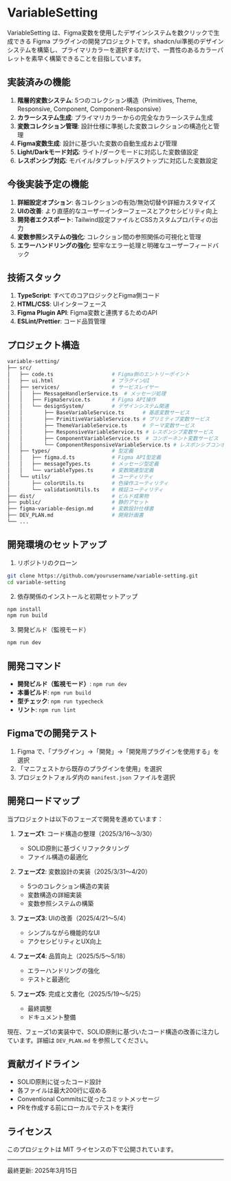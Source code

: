 # VariableSetting

VariableSetting は、Figma変数を使用したデザインシステムを数クリックで生成できる Figma プラグインの開発プロジェクトです。shadcn/ui準拠のデザインシステムを構築し、プライマリカラーを選択するだけで、一貫性のあるカラーパレットを素早く構築できることを目指しています。

## 実装済みの機能

1. **階層的変数システム**: 5つのコレクション構造（Primitives, Theme, Responsive, Component, Component-Responsive）
2. **カラーシステム生成**: プライマリカラーからの完全なカラーシステム生成
3. **変数コレクション管理**: 設計仕様に準拠した変数コレクションの構造化と管理
4. **Figma変数生成**: 設計に基づいた変数の自動生成および管理
5. **Light/Darkモード対応**: ライト/ダークモードに対応した変数値設定
6. **レスポンシブ対応**: モバイル/タブレット/デスクトップに対応した変数設定

## 今後実装予定の機能

1. **詳細設定オプション**: 各コレクションの有効/無効切替や詳細カスタマイズ
2. **UIの改善**: より直感的なユーザーインターフェースとアクセシビリティ向上
3. **開発者エクスポート**: Tailwind設定ファイルとCSSカスタムプロパティの出力
4. **変数参照システムの強化**: コレクション間の参照関係の可視化と管理
5. **エラーハンドリングの強化**: 堅牢なエラー処理と明確なユーザーフィードバック

## 技術スタック

1. **TypeScript**: すべてのコアロジックとFigma側コード
2. **HTML/CSS**: UIインターフェース
3. **Figma Plugin API**: Figma変数と連携するためのAPI
4. **ESLint/Prettier**: コード品質管理

## プロジェクト構造

```bash
variable-setting/
├── src/
│   ├── code.ts                   # Figma側のエントリーポイント
│   ├── ui.html                   # プラグインUI
│   ├── services/                 # サービスレイヤー
│   │   ├── MessageHandlerService.ts  # メッセージ処理
│   │   ├── FigmaService.ts       # Figma API操作
│   │   └── designSystem/         # デザインシステム関連
│   │       ├── BaseVariableService.ts      # 基底変数サービス
│   │       ├── PrimitiveVariableService.ts # プリミティブ変数サービス
│   │       ├── ThemeVariableService.ts     # テーマ変数サービス
│   │       ├── ResponsiveVariableService.ts # レスポンシブ変数サービス
│   │       ├── ComponentVariableService.ts  # コンポーネント変数サービス
│   │       └── ComponentResponsiveVariableService.ts # レスポンシブコンポーネント変数サービス
│   ├── types/                    # 型定義
│   │   ├── figma.d.ts            # Figma API型定義
│   │   ├── messageTypes.ts       # メッセージ型定義
│   │   └── variableTypes.ts      # 変数関連型定義
│   └── utils/                    # ユーティリティ
│       ├── colorUtils.ts         # 色操作ユーティリティ
│       └── validationUtils.ts    # 検証ユーティリティ
├── dist/                         # ビルド成果物
├── public/                       # 静的アセット
├── figma-variable-design.md      # 変数設計仕様書
├── DEV_PLAN.md                   # 開発計画書
└── ...
```

## 開発環境のセットアップ

1. リポジトリのクローン

```bash
git clone https://github.com/yourusername/variable-setting.git
cd variable-setting
```

2. 依存関係のインストールと初期セットアップ

```bash
npm install
npm run build
```

3. 開発ビルド（監視モード）

```bash
npm run dev
```

## 開発コマンド

- **開発ビルド（監視モード）**: `npm run dev`
- **本番ビルド**: `npm run build`
- **型チェック**: `npm run typecheck`
- **リント**: `npm run lint`

## Figmaでの開発テスト

1. Figma で、「プラグイン」→「開発」→「開発用プラグインを使用する」を選択
2. 「マニフェストから既存のプラグインを使用」を選択
3. プロジェクトフォルダ内の `manifest.json` ファイルを選択

## 開発ロードマップ

当プロジェクトは以下のフェーズで開発を進めています：

1. **フェーズ1**: コード構造の整理（2025/3/16〜3/30）
   - SOLID原則に基づくリファクタリング
   - ファイル構造の最適化

2. **フェーズ2**: 変数設計の実装（2025/3/31〜4/20）
   - 5つのコレクション構造の実装
   - 変数構造の詳細実装
   - 変数参照システムの構築

3. **フェーズ3**: UIの改善（2025/4/21〜5/4）
   - シンプルながら機能的なUI
   - アクセシビリティとUX向上

4. **フェーズ4**: 品質向上（2025/5/5〜5/18）
   - エラーハンドリングの強化
   - テストと最適化

5. **フェーズ5**: 完成と文書化（2025/5/19〜5/25）
   - 最終調整
   - ドキュメント整備

現在、フェーズ1の実装中で、SOLID原則に基づいたコード構造の改善に注力しています。詳細は `DEV_PLAN.md` を参照してください。

## 貢献ガイドライン

- SOLID原則に従ったコード設計
- 各ファイルは最大200行に収める
- Conventional Commitsに従ったコミットメッセージ
- PRを作成する前にローカルでテストを実行

## ライセンス

このプロジェクトは MIT ライセンスの下で公開されています。

---
最終更新: 2025年3月15日
